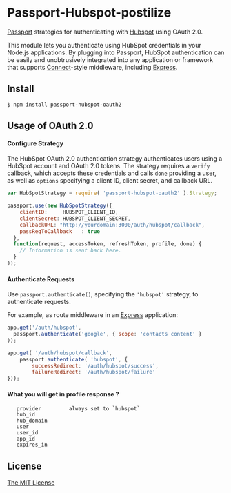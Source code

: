 # Passport-Hubspot-postilize

[Passport](http://passportjs.org/) strategies for authenticating with [Hubspot](http://www.hubspot.com/)
using OAuth 2.0.

This module lets you authenticate using HubSpot credentials in your Node.js applications.
By plugging into Passport, HubSpot authentication can be easily and
unobtrusively integrated into any application or framework that supports
[Connect](http://www.senchalabs.org/connect/)-style middleware, including
[Express](http://expressjs.com/).

## Install

    $ npm install passport-hubspot-oauth2

## Usage of OAuth 2.0

#### Configure Strategy

The HubSpot OAuth 2.0 authentication strategy authenticates users using a HubSpot
account and OAuth 2.0 tokens.  The strategy requires a `verify` callback, which
accepts these credentials and calls `done` providing a user, as well as
`options` specifying a client ID, client secret, and callback URL.

```Javascript
var HubSpotStrategy = require( 'passport-hubspot-oauth2' ).Strategy;

passport.use(new HubSpotStrategy({
    clientID:     HUBSPOT_CLIENT_ID,
    clientSecret: HUBSPOT_CLIENT_SECRET,
    callbackURL: "http://yourdomain:3000/auth/hubspot/callback",
    passReqToCallback   : true
  },
  function(request, accessToken, refreshToken, profile, done) {
    // Information is sent back here.
  }
));
```
#### Authenticate Requests

Use `passport.authenticate()`, specifying the `'hubspot'` strategy, to
authenticate requests.

For example, as route middleware in an [Express](http://expressjs.com/)
application:

```Javascript
app.get('/auth/hubspot',
  passport.authenticate('google', { scope: 'contacts content' }
));

app.get( '/auth/hubspot/callback',
	passport.authenticate( 'hubspot', {
		successRedirect: '/auth/hubspot/success',
		failureRedirect: '/auth/hubspot/failure'
}));
```

#### What you will get in profile response ?

```
   provider         always set to `hubspot`
   hub_id
   hub_domain
   user
   user_id
   app_id
   expires_in
```


## License

[The MIT License](http://opensource.org/licenses/MIT)
